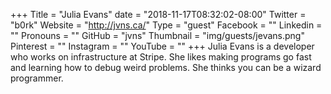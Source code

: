 +++
Title = "Julia Evans"
date = "2018-11-17T08:32:02-08:00"
Twitter = "b0rk"
Website = "http://jvns.ca/"
Type = "guest"
Facebook = ""
Linkedin = ""
Pronouns = ""
GitHub = "jvns"
Thumbnail = "img/guests/jevans.png"
Pinterest = ""
Instagram = ""
YouTube = ""
+++
Julia Evans is a developer who works on infrastructure at Stripe. She likes making programs go fast and learning how to debug weird problems. She thinks you can be a wizard programmer.
